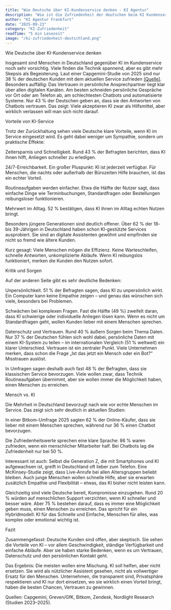 ```yaml
---
title: "Wie Deutsche über KI-Kundenservice denken - KI Agentur"
description: "Wie ist die Zufriedenheit der deutschen beim KI Kundenservice. Kann AI hier punkten und wenn ja, was kann noch verbessert werden?"
author: "KI Agentur Frankfurt"
date: "2025-09-23"
category: "KI-Zufriedenheit"
readTime: "5 min Lesezeit"
image: "/ki-zufriedenheit-deutschland.png"
---
```


Wie Deutsche über KI-Kundenservice denken

Insgesamt sind Menschen in Deutschland gegenüber KI im Kundenservice noch sehr vorsichtig. Viele finden die Technik spannend, aber es gibt mehr Skepsis als Begeisterung. Laut einer Capgemini-Studie von 2025 sind nur 38 % der deutschen Kunden mit dem aktuellen Service zufrieden [(Quelle)](https://www.zfk.de/digitalisierung/it/chatbot-versus-lebendiger-service-was-die-kunden-wirklich-wollen#:~:text=F%C3%BCr%20den%20Gro%C3%9Fteil%20der%20Verbraucher,sowie%20agentenbasierte%20KI). Besonders auffällig: Das Vertrauen in persönliche Ansprechpartner liegt klar über allen digitalen Kanälen. Am besten schneiden persönliche Gespräche vor Ort oder am Telefon ab, am schlechtesten Chatbots und automatisierte Systeme. Nur 43 % der Deutschen geben an, dass sie den Antworten von Chatbots vertrauen. Das zeigt: Viele akzeptieren KI zwar als Hilfsmittel, aber wirklich verlassen will man sich nicht darauf.

Vorteile von KI-Service

Trotz der Zurückhaltung sehen viele Deutsche klare Vorteile, wenn KI im Service eingesetzt wird. Es geht dabei weniger um Sympathie, sondern um praktische Effekte:

Zeitersparnis und Schnelligkeit. Rund 43 % der Befragten berichten, dass KI ihnen hilft, Anliegen schneller zu erledigen.

24/7-Erreichbarkeit. Ein großer Pluspunkt: KI ist jederzeit verfügbar. Für Menschen, die nachts oder außerhalb der Bürozeiten Hilfe brauchen, ist das ein echter Vorteil.

Routineaufgaben werden einfacher. Etwa die Hälfte der Nutzer sagt, dass einfache Dinge wie Terminbuchungen, Standardfragen oder Bestellungen reibungsloser funktionieren.

Mehrwert im Alltag. 52 % bestätigen, dass KI ihnen im Alltag echten Nutzen bringt.

Besonders jüngere Generationen sind deutlich offener. Über 62 % der 18- bis 39-Jährigen in Deutschland haben schon KI-gestützte Services ausprobiert. Sie sind an digitale Assistenten gewöhnt und empfinden sie nicht so fremd wie ältere Kunden.

Kurz gesagt: Viele Menschen mögen die Effizienz. Keine Warteschleifen, schnelle Antworten, unkomplizierte Abläufe. Wenn KI reibungslos funktioniert, merken die Kunden den Nutzen sofort.

Kritik und Sorgen

Auf der anderen Seite gibt es sehr deutliche Bedenken:

Unpersönlichkeit. 51 % der Befragten sagen, dass KI zu unpersönlich wirkt. Ein Computer kann keine Empathie zeigen – und genau das wünschen sich viele, besonders bei Problemen.

Schwächen bei komplexen Fragen. Fast die Hälfte (49 %) zweifelt daran, dass KI schwierige oder individuelle Anliegen lösen kann. Wenn es nicht um Standardfragen geht, wollen Kunden lieber mit einem Menschen sprechen.

Datenschutz und Vertrauen. Rund 40 % äußern Sorgen beim Thema Daten. Nur 37 % der Deutschen fühlen sich wohl dabei, persönliche Daten mit einem KI-System zu teilen – im internationalen Vergleich (51 % weltweit) ein klarer Unterschied. Vertrauen ist ein zentraler Punkt. Viele Unternehmen merken, dass schon die Frage „Ist das jetzt ein Mensch oder ein Bot?“ Misstrauen auslöst.

In Umfragen sagen deshalb auch fast 48 % der Befragten, dass sie klassischen Service bevorzugen. Viele wollen zwar, dass Technik Routineaufgaben übernimmt, aber sie wollen immer die Möglichkeit haben, einen Menschen zu erreichen.

Mensch vs. KI

Die Mehrheit in Deutschland bevorzugt nach wie vor echte Menschen im Service. Das zeigt sich sehr deutlich in aktuellen Studien:

In einer Bitkom-Umfrage 2025 sagten 62 % der Online-Käufer, dass sie lieber mit einem Menschen sprechen, während nur 36 % einen Chatbot bevorzugen.

Die Zufriedenheitswerte sprechen eine klare Sprache: 86 % waren zufrieden, wenn ein menschlicher Mitarbeiter half. Bei Chatbots lag die Zufriedenheit nur bei 50 %.

Interessant ist auch: Selbst die Generation Z, die mit Smartphones und KI aufgewachsen ist, greift in Deutschland oft lieber zum Telefon. Eine McKinsey-Studie zeigt, dass Live-Anrufe bei allen Altersgruppen beliebt bleiben. Auch junge Menschen wollen schnelle Hilfe, aber sie erwarten zusätzlich Empathie und Flexibilität – etwas, das KI bisher nicht leisten kann.

Gleichzeitig sind viele Deutsche bereit, Kompromisse einzugehen. Rund 20 % würden auf menschlichen Support verzichten, wenn KI schneller und besser wäre. Aber 75 % bestehen darauf, dass es immer eine Möglichkeit geben muss, einen Menschen zu erreichen. Das spricht für ein Hybridmodell: KI für das Schnelle und Einfache, Menschen für alles, was komplex oder emotional wichtig ist.

Fazit

Zusammengefasst: Deutsche Kunden sind offen, aber skeptisch. Sie sehen die Vorteile von KI – vor allem Geschwindigkeit, ständige Verfügbarkeit und einfache Abläufe. Aber sie haben starke Bedenken, wenn es um Vertrauen, Datenschutz und den persönlichen Kontakt geht.

Das Ergebnis: Die meisten wollen eine Mischung. KI soll helfen, aber nicht ersetzen. Sie wird als nützlicher Assistent gesehen, nicht als vollwertiger Ersatz für den Menschen. Unternehmen, die transparent sind, Privatsphäre respektieren und KI nur dort einsetzen, wo sie wirklich einen Vorteil bringt, haben die besten Chancen, Vertrauen zu gewinnen.

Quellen: Capgemini, Greven/GfK, Bitkom, Zendesk, Nordlight Research (Studien 2023–2025).
